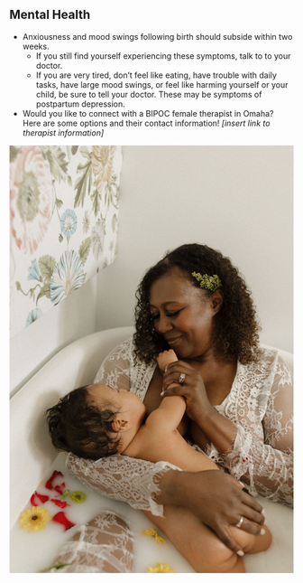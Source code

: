 ## Mental Health
- Anxiousness and mood swings following birth should subside within two weeks.
    - If you still find yourself experiencing these symptoms, talk to to your doctor.
    - If you are very tired, don’t feel like eating, have trouble with daily tasks, have large mood swings, or feel like harming yourself or your child, be sure to tell your doctor. These may be symptoms of postpartum depression.
- Would you like to connect with a BIPOC female therapist in Omaha? Here are some options and their contact information! *[insert link to therapist information]*

![Woman holding baby in a milk bath](/images/sabrina_rains_motherhood_session/milk_bath_holding_baby.jpg)
